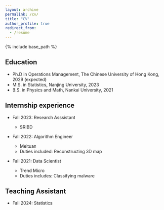 ```yaml
---
layout: archive
permalink: /cv/
title: "CV"
author_profile: true
redirect_from:
  - /resume
---
```


{% include base_path %}

## Education
* Ph.D in Operations Management, The Chinese University of Hong Kong, 2029 (expected)
* M.S. in Statistics, Nanjing University, 2023
* B.S. in Physics and Math, Nankai University, 2021

## Internship experience
* Fall 2023: Research Asssistant
  * SRIBD

* Fall 2022: Algorithm Engineer
  * Meituan
  * Duties included: Reconstructing 3D map
  
* Fall 2021: Data Scientist
  * Trend Micro
  * Duties includes: Classifying malware

  
## Teaching Assistant
* Fall 2024: Statistics

